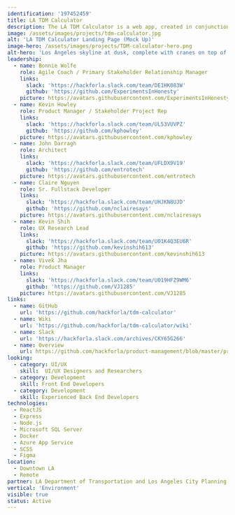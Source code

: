 ```yaml
---
identification: '197452459'
title: LA TDM Calculator
description: The LA TDM Calculator is a web app, created in conjunction with the L.A. Department of Transportation (LADOT) and Los Angeles City Planning, to help real estate developers design better projects for Los Angeles. The Calculator is being implemented alongside a new ordinance reducing over-parking and improving the infrastructure to incentivize public transportation and discourage single occupancy vehicle trips.
image: /assets/images/projects/tdm-calculator.jpg
alt: 'LA TDM Calculator Landing Page (Mock Up)'
image-hero: /assets/images/projects/TDM-calculator-hero.png
alt-hero: 'Los Angeles skyline at dusk, complete with cranes on top of buildings and golden smog.'
leadership:
  - name: Bonnie Wolfe
    role: Agile Coach / Primary Stakeholder Relationship Manager
    links:
      slack: 'https://hackforla.slack.com/team/DE1HK083W'
      github: 'https://github.com/ExperimentsInHonesty'
    picture: https://avatars.githubusercontent.com/ExperimentsInHonesty
  - name: Kevin Howley
    role: Product Manager / Stakeholder Project Rep
    links:
      slack: 'https://hackforla.slack.com/team/UL53VUVPZ'
      github: 'https://github.com/kphowley'
    picture: https://avatars.githubusercontent.com/kphowley
  - name: John Darragh
    role: Architect
    links:
      slack: 'https://hackforla.slack.com/team/UFLDX9V19'
      github: 'https://github.com/entrotech'
    picture: https://avatars.githubusercontent.com/entrotech
  - name: Claire Nguyen
    role: Sr. Fullstack Developer
    links:
      slack: 'https://hackforla.slack.com/team/UHJKN8UJD'
      github: 'https://github.com/nclairesays'
    picture: https://avatars.githubusercontent.com/nclairesays
  - name: Kevin Shih
    role: UX Research Lead
    links:
      slack: 'https://hackforla.slack.com/team/U01K4Q3EU6R'
      github: 'https://github.com/kevinshih613'
    picture: https://avatars.githubusercontent.com/kevinshih613
  - name: Vivek Jha
    role: Product Manager
    links:
      slack: 'https://hackforla.slack.com/team/U019HFZ9WM6'
      github: 'https://github.com/VJ1285'
    picture: https://avatars.githubusercontent.com/VJ1285
links:
  - name: GitHub
    url: 'https://github.com/hackforla/tdm-calculator'
  - name: Wiki
    url: 'https://github.com/hackforla/tdm-calculator/wiki'
  - name: Slack
    url: 'https://hackforla.slack.com/archives/CKY65G266'
  - name: Overview
    url: https://github.com/hackforla/product-management/blob/master/project-one-sheets/TDM-Calculator-Product-One-Sheet.pdf
looking:
  - category: UI/UX
    skill:  UI/UX Designers and Researchers
  - category: Development
    skill: Front End Developers 
  - category: Development
    skill: Experienced Back End Developers
technologies:
  - ReactJS
  - Express
  - Node.js
  - Microsoft SQL Server
  - Docker
  - Azure App Service
  - SCSS
  - Figma
location:
  - Downtown LA
  - Remote
partner: LA Department of Transportation and Los Angeles City Planning
vertical: 'Environment'
visible: true
status: Active
---
```

